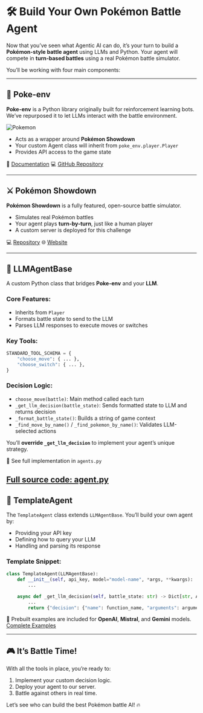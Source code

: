 # 🛠️ Build Your Own Pokémon Battle Agent

Now that you’ve seen what Agentic AI can do, it’s your turn to build a **Pokémon-style battle agent** using LLMs and Python. Your agent will compete in **turn-based battles** using a real Pokémon battle simulator.

You’ll be working with four main components:

---

## 🧠 Poke-env

**Poke-env** is a Python library originally built for reinforcement learning bots.
We’ve repurposed it to let LLMs interact with the battle environment.

![Pokemon](../assets/rl-gif.gif)

* Acts as a wrapper around **Pokémon Showdown**
* Your custom Agent class will inherit from `poke_env.player.Player`
* Provides API access to the game state

📄 [Documentation](https://poke-env.readthedocs.io/en/stable/)
💻 [GitHub Repository](https://github.com/hsahovic/poke-env)

---

## ⚔️ Pokémon Showdown

**Pokémon Showdown** is a fully featured, open-source battle simulator.

* Simulates real Pokémon battles
* Your agent plays **turn-by-turn**, just like a human player
* A custom server is deployed for this challenge

💻 [Repository](https://github.com/smogon/Pokemon-Showdown)
🌐 [Website](https://pokemonshowdown.com)

---

## 🔌 LLMAgentBase

A custom Python class that bridges **Poke-env** and your **LLM**.

### Core Features:

* Inherits from `Player`
* Formats battle state to send to the LLM
* Parses LLM responses to execute moves or switches

### Key Tools:

```python
STANDARD_TOOL_SCHEMA = {
    "choose_move": { ... },
    "choose_switch": { ... },
}
```

### Decision Logic:

* `choose_move(battle)`: Main method called each turn
* `_get_llm_decision(battle_state)`: Sends formatted state to LLM and returns decision
* `_format_battle_state()`: Builds a string of game context
* `_find_move_by_name()` / `_find_pokemon_by_name()`: Validates LLM-selected actions

You’ll **override `_get_llm_decision`** to implement your agent’s unique strategy.

🧠 See full implementation in `agents.py`

[Full source code: agent.py](https://huggingface.co/spaces/Jofthomas/twitch_streaming/blob/main/agents.py)
---

## 🧪 TemplateAgent

The `TemplateAgent` class extends `LLMAgentBase`. You’ll build your own agent by:

* Providing your API key
* Defining how to query your LLM
* Handling and parsing its response

### Template Snippet:

```python
class TemplateAgent(LLMAgentBase):
    def __init__(self, api_key, model="model-name", *args, **kwargs):
        ...
    
    async def _get_llm_decision(self, battle_state: str) -> Dict[str, Any]:
        ...
        return {"decision": {"name": function_name, "arguments": arguments}}
```

🧪 Prebuilt examples are included for **OpenAI**, **Mistral**, and **Gemini** models.
[Complete Examples](https://huggingface.co/spaces/Jofthomas/twitch_streaming/blob/main/agents.py)

---

## 🎮 It’s Battle Time!

With all the tools in place, you’re ready to:

1. Implement your custom decision logic.
2. Deploy your agent to our server.
3. Battle against others in real time.

Let’s see who can build the best Pokémon battle AI! 🔥